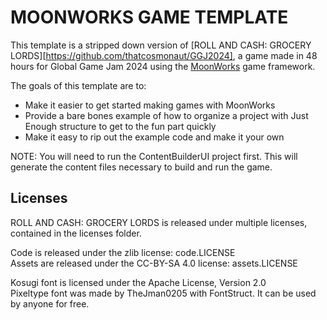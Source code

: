 # MOONWORKS GAME TEMPLATE

This template is a stripped down version of [ROLL AND CASH: GROCERY LORDS][https://github.com/thatcosmonaut/GGJ2024], a game made in 48 hours for Global Game Jam 2024 using the [MoonWorks](https://github.com/MoonsideGames/MoonWorks) game framework.

The goals of this template are to:
- Make it easier to get started making games with MoonWorks
- Provide a bare bones example of how to organize a project with Just Enough structure to get to the fun part quickly
- Make it easy to rip out the example code and make it your own

NOTE: You will need to run the ContentBuilderUI project first. This will generate the content files necessary to build and run the game.

## Licenses

ROLL AND CASH: GROCERY LORDS is released under multiple licenses, contained in the licenses folder.

Code is released under the zlib license: code.LICENSE\
Assets are released under the CC-BY-SA 4.0 license: assets.LICENSE

Kosugi font is licensed under the Apache License, Version 2.0\
Pixeltype font was made by TheJman0205 with FontStruct. It can be used by anyone for free.
